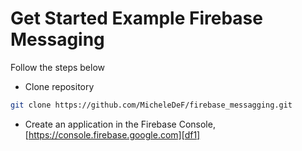 # Get Started Example Firebase Messaging

Follow the steps below

- Clone repository

```sh
git clone https://github.com/MicheleDeF/firebase_messagging.git
```
- Create an application in the Firebase Console, [https://console.firebase.google.com][df1]





 [df1]: <https://console.firebase.google.com/>
